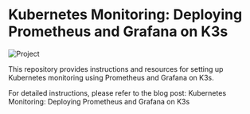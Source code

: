 # Kubernetes Monitoring: Deploying Prometheus and Grafana on K3s
![Project](img/Kubernetes_Monitoring_Deploying_Prometheus_and_Grafana_on_K3S.PNG)

This repository provides instructions and resources for setting up Kubernetes monitoring using Prometheus and Grafana on K3s.

For detailed instructions, please refer to the blog post: Kubernetes Monitoring: Deploying Prometheus and Grafana on K3s
